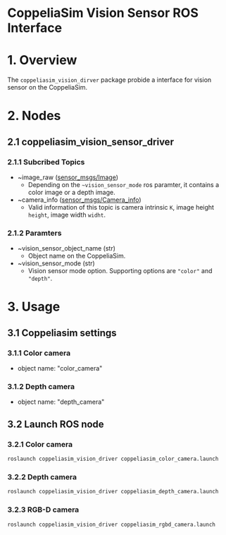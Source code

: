 # CoppeliaSim Vision Sensor ROS Interface
# 1. Overview
The `coppeliasim_vision_dirver` package probide a interface for vision sensor on the CoppeliaSim.

# 2. Nodes
## 2.1 coppeliasim_vision_sensor_driver
### 2.1.1 Subcribed Topics
* ~image_raw ([sensor_msgs/Image](https://docs.ros.org/en/melodic/api/sensor_msgs/html/msg/Image.html)) 
    * Depending on the `~vision_sensor_mode` ros paramter, it contains a color image or a depth image.
* ~camera_info ([sensor_msgs/Camera_info](https://docs.ros.org/en/melodic/api/sensor_msgs/html/msg/CameraInfo.html))
    * Valid information of this topic is camera intrinsic `K`, image height `height`, image width `widht`.
### 2.1.2 Paramters
* ~vision_sensor_object_name (str)
    * Object name on the CoppeliaSim.
* ~vision_sensor_mode (str)
    * Vision sensor mode option. Supporting options are `"color"` and `"depth"`.

# 3. Usage
## 3.1 Coppeliasim settings
### 3.1.1 Color camera
* object name: "color_camera"
### 3.1.2 Depth camera
* object name: "depth_camera"

## 3.2 Launch ROS node
### 3.2.1 Color camera
```bash
roslaunch coppeliasim_vision_driver coppeliasim_color_camera.launch
```
### 3.2.2 Depth camera
```bash
roslaunch coppeliasim_vision_driver coppeliasim_depth_camera.launch
```
### 3.2.3 RGB-D camera
```bash
roslaunch coppeliasim_vision_driver coppeliasim_rgbd_camera.launch
```